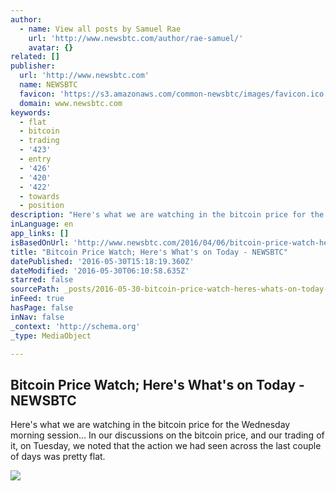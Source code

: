 ```yaml
---
author:
  - name: View all posts by Samuel Rae
    url: 'http://www.newsbtc.com/author/rae-samuel/'
    avatar: {}
related: []
publisher:
  url: 'http://www.newsbtc.com'
  name: NEWSBTC
  favicon: 'https://s3.amazonaws.com/common-newsbtc/images/favicon.ico'
  domain: www.newsbtc.com
keywords:
  - flat
  - bitcoin
  - trading
  - '423'
  - entry
  - '426'
  - '420'
  - '422'
  - towards
  - position
description: "Here's what we are watching in the bitcoin price for the Wednesday morning session... In our discussions on the bitcoin price, and our trading of it, on Tuesday, we noted that the action we had seen across the last couple of days was pretty flat."
inLanguage: en
app_links: []
isBasedOnUrl: 'http://www.newsbtc.com/2016/04/06/bitcoin-price-watch-heres-whats-today-5/'
title: "Bitcoin Price Watch; Here's What's on Today - NEWSBTC"
datePublished: '2016-05-30T15:18:19.360Z'
dateModified: '2016-05-30T06:10:58.635Z'
starred: false
sourcePath: _posts/2016-05-30-bitcoin-price-watch-heres-whats-on-today-newsbtc.md
inFeed: true
hasPage: false
inNav: false
_context: 'http://schema.org'
_type: MediaObject

---
```

<article style=""><h1>Bitcoin Price Watch; Here's What's on Today - NEWSBTC</h1><p>Here's what we are watching in the bitcoin price for the Wednesday morning session... In our discussions on the bitcoin price, and our trading of it, on Tuesday, we noted that the action we had seen across the last couple of days was pretty flat.</p><img src="http://s3.amazonaws.com/main-newsbtc-images/2016/04/06093821/Screen-Shot-2016-04-06-at-10.29.54.png" /></article>
